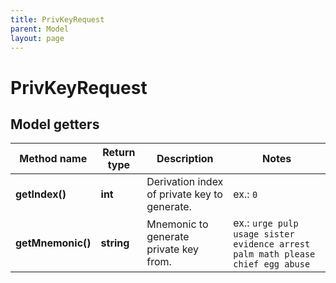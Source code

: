 ```yaml
---
title: PrivKeyRequest
parent: Model
layout: page
---
```


# PrivKeyRequest

## Model getters

Method name | Return type | Description | Notes
------------ | ------------- | ------------- | -------------
**getIndex()** | **int** | Derivation index of private key to generate. | ex.: `0`
**getMnemonic()** | **string** | Mnemonic to generate private key from. | ex.: `urge pulp usage sister evidence arrest palm math please chief egg abuse`


